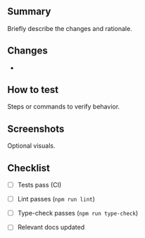 ## Summary
Briefly describe the changes and rationale.

## Changes
- 

## How to test
Steps or commands to verify behavior.

## Screenshots
Optional visuals.

## Checklist
- [ ] Tests pass (CI)
- [ ] Lint passes (`npm run lint`)
- [ ] Type-check passes (`npm run type-check`)
- [ ] Relevant docs updated


